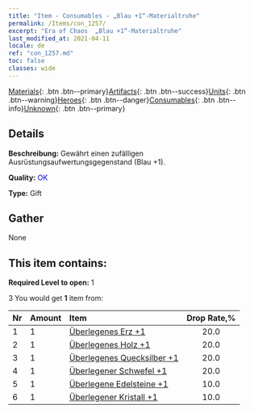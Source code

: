 ```yaml
---
title: "Item - Consumables - „Blau +1“-Materialtruhe"
permalink: /Items/con_1257/
excerpt: "Era of Chaos  „Blau +1“-Materialtruhe"
last_modified_at: 2021-04-11
locale: de
ref: "con_1257.md"
toc: false
classes: wide
---
```

 [Materials](/de/Items/){: .btn .btn--primary}[Artifacts](/de/Items/Artifacts/){: .btn .btn--success}[Units](/de/Items/Units/){: .btn .btn--warning}[Heroes](/de/Items/Heroes/){: .btn .btn--danger}[Consumables](/de/Items/Consumables/){: .btn .btn--info}[Unknown](/de/Items/Unknown/){: .btn .btn--primary}

## Details
 **Beschreibung:** Gewährt einen zufälligen Ausrüstungsaufwertungsgegenstand (Blau +1).

 **Quality:** <span style="color: #0000CD">OK</span>

 **Type:** Gift

## Gather

  None

## This item contains:

 **Required Level to open:** 1

 3 You would get **1** item  from:

  | Nr | Amount |     Item    | Drop Rate,% |
  |:---|:-------|:------------|:---------:|
  | 1 | 1 | [Überlegenes Erz +1](/de/Items/mat_19/) | 20.0 | 
  | 2 | 1 | [Überlegenes Holz +1](/de/Items/mat_20/) | 20.0 | 
  | 3 | 1 | [Überlegenes Quecksilber +1](/de/Items/mat_21/) | 20.0 | 
  | 4 | 1 | [Überlegener Schwefel +1](/de/Items/mat_22/) | 20.0 | 
  | 5 | 1 | [Überlegene Edelsteine +1](/de/Items/mat_23/) | 10.0 | 
  | 6 | 1 | [Überlegener Kristall +1](/de/Items/mat_24/) | 10.0 | 
